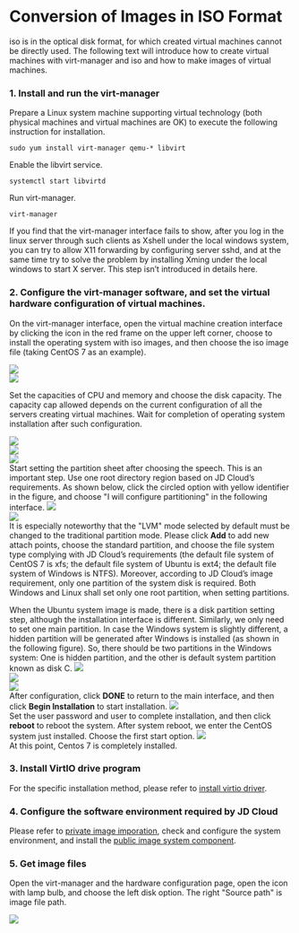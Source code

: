 # Conversion of Images in ISO Format
iso is in the optical disk format, for which created virtual machines cannot be directly used. The following text will introduce how to create virtual machines with virt-manager and iso and how to make images of virtual machines.

### 1. Install and run the virt-manager
Prepare a Linux system machine supporting virtual technology (both physical machines and virtual machines are OK) to execute the following instruction for installation.
```
sudo yum install virt-manager qemu-* libvirt
```
Enable the libvirt service.
```
systemctl start libvirtd
```
Run virt-manager.
```
virt-manager
```
If you find that the virt-manager interface fails to show, after you log in the linux server through such clients as Xshell under the local windows system, you can try to allow X11 forwarding by configuring server sshd, and at the same time try to solve the problem by installing Xming under the local windows to start X server. This step isn’t introduced in details here.

### 2. Configure the virt-manager software, and set the virtual hardware configuration of virtual machines.
On the virt-manager interface, open the virtual machine creation interface by clicking the icon in the red frame on the upper left corner, choose to install the operating system with iso images, and then choose the iso image file (taking CentOS 7 as an example).

![](../../../../../image/vm/Image-Import-convert-iso1.png)<br>
![](../../../../../image/vm/Image-Import-convert-iso2.png)<br>

Set the capacities of CPU and memory and choose the disk capacity. The capacity cap allowed depends on the current configuration of all the servers creating virtual machines. Wait for completion of operating system installation after such configuration.

![](../../../../../image/vm/Image-Import-convert-iso3.png)<br>
![](../../../../../image/vm/Image-Import-convert-iso4.png)<br>
![](../../../../../image/vm/Image-Import-convert-iso5.png)<br>
Start setting the partition sheet after choosing the speech. This is an important step. Use one root directory region based on JD Cloud’s requirements. As shown below, click the circled option with yellow identifier in the figure, and choose "I will configure partitioning" in the following interface.
![](../../../../../image/vm/Image-Import-convert-iso6.png)<br>
![](../../../../../image/vm/Image-Import-convert-iso7.png)<br>
It is especially noteworthy that the "LVM" mode selected by default must be changed to the traditional partition mode. Please click **Add** to add new attach points, choose the standard partition, and choose the file system type complying with JD Cloud’s requirements (the default file system of CentOS 7 is xfs; the default file system of Ubuntu is ext4; the default file system of Windows is NTFS). Moreover, according to JD Cloud’s image requirement, only one partition of the system disk is required. Both Windows and Linux shall set only one root partition, when setting partitions.

When the Ubuntu system image is made, there is a disk partition setting step, although the installation interface is different. Similarly, we only need to set one main partition. In case the Windows system is slightly different, a hidden partition will be generated after Windows is installed (as shown in the following figure). So, there should be two partitions in the Windows system: One is hidden partition, and the other is default system partition known as disk C.
![](../../../../../image/vm/Image-Import-convert-iso8.png)<br>
![](../../../../../image/vm/Image-Import-convert-iso9.png)<br>
![](../../../../../image/vm/Image-Import-convert-iso10.png)<br>
After configuration, click **DONE** to return to the main interface, and then click **Begin Installation** to start installation.
![](../../../../../image/vm/Image-Import-convert-iso11.png)<br>
Set the user password and user to complete installation, and then click **reboot** to reboot the system. After system reboot, we enter the CentOS system just installed. Choose the first start option.
![](../../../../../image/vm/Image-Import-convert-iso12.png)<br>
At this point, Centos 7 is completely installed.

### 3. Install VirtIO drive program

For the specific installation method, please refer to [install virtio driver](https://docs.jdcloud.com/en/virtual-machines/install-virtio-driver).

### 4. Configure the software environment required by JD Cloud
Please refer to [private image imporation](https://docs.jdcloud.com/en/virtual-machines/import-private-image), check and configure the system environment, and install the [public image system component](https://docs.jdcloud.com/en/virtual-machines/default-agent-in-public-image).

### 5. Get image files
Open the virt-manager and the hardware configuration page, open the icon with lamp bulb, and choose the left disk option. The right "Source path" is image file path.

![](../../../../../image/vm/Image-Import-convert-iso17.png)<br>
